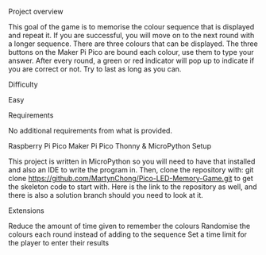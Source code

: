 Project overview

This goal of the game is to memorise the colour sequence that is displayed and repeat it. If you are successful, you will move on to the next round with a longer sequence. There are three colours that can be displayed. The three buttons on the Maker Pi Pico are bound each colour, use them to type your answer. After every round, a green or red indicator will pop up to indicate if you are correct or not. Try to last as long as you can.

Difficulty

Easy

Requirements

No additional requirements from what is provided.

Raspberry Pi Pico
Maker Pi Pico
Thonny & MicroPython
Setup

This project is written in MicroPython so you will need to have that installed and also an IDE to write the program in. Then, clone the repository with: git clone https://github.com/MartynChong/Pico-LED-Memory-Game.git to get the skeleton code to start with. Here is the link to the repository as well, and there is also a solution branch should you need to look at it.

Extensions

Reduce the amount of time given to remember the colours Randomise the colours each round instead of adding to the sequence Set a time limit for the player to enter their results
